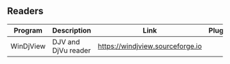 ## Readers

| Program | Description | Link | Plugins | Comment |
| --- | --- | --- | --- | --- |
| WinDjView | DJV and DjVu reader | https://windjview.sourceforge.io |
